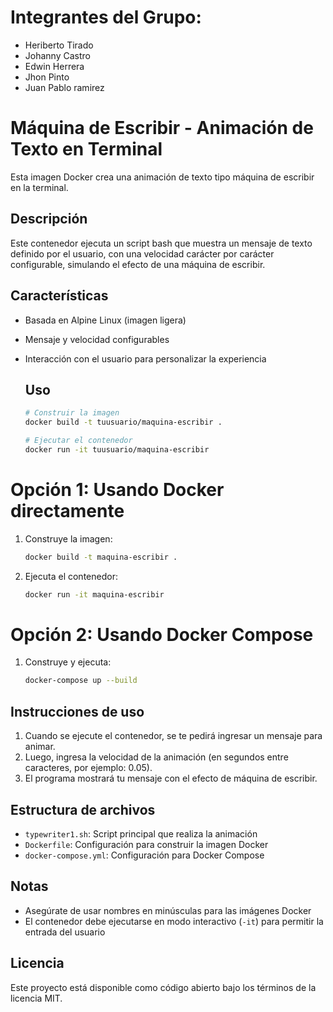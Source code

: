 # Integrantes del Grupo:
- Heriberto Tirado
- Johanny Castro
- Edwin Herrera
- Jhon Pinto
- Juan Pablo ramirez

# Máquina de Escribir - Animación de Texto en Terminal

Esta imagen Docker crea una animación de texto tipo máquina de escribir en la terminal.

## Descripción

Este contenedor ejecuta un script bash que muestra un mensaje de texto definido por el usuario, con una velocidad carácter por carácter configurable, simulando el efecto de una máquina de escribir.

## Características

- Basada en Alpine Linux (imagen ligera)
- Mensaje y velocidad configurables
- Interacción con el usuario para personalizar la experiencia

  ## Uso
  
  ```bash
  # Construir la imagen
  docker build -t tuusuario/maquina-escribir .
  
  # Ejecutar el contenedor
  docker run -it tuusuario/maquina-escribir

# Opción 1: Usando Docker directamente

1. Construye la imagen:
   ```bash
   docker build -t maquina-escribir .
   ```

2. Ejecuta el contenedor:
   ```bash
   docker run -it maquina-escribir
   ```

# Opción 2: Usando Docker Compose

1. Construye y ejecuta:
   ```bash
   docker-compose up --build
   ```

## Instrucciones de uso

1. Cuando se ejecute el contenedor, se te pedirá ingresar un mensaje para animar.
2. Luego, ingresa la velocidad de la animación (en segundos entre caracteres, por ejemplo: 0.05).
3. El programa mostrará tu mensaje con el efecto de máquina de escribir.

## Estructura de archivos

- `typewriter1.sh`: Script principal que realiza la animación
- `Dockerfile`: Configuración para construir la imagen Docker
- `docker-compose.yml`: Configuración para Docker Compose

## Notas

- Asegúrate de usar nombres en minúsculas para las imágenes Docker
- El contenedor debe ejecutarse en modo interactivo (`-it`) para permitir la entrada del usuario

## Licencia

Este proyecto está disponible como código abierto bajo los términos de la licencia MIT.
